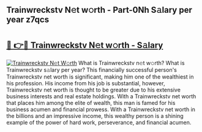 ## Trainwreckstv N𝚎t w𝚘rth - Part-0Nh S𝚊lary per year z7qcs

# <h2><a href="http://gc25zb4.nevu.top/?p=Trainwreckstv">🔗 👉🔴 Trainwreckstv N𝚎t w𝚘rth - S𝚊lary</a></h2>

[![Trainwreckstv N𝚎t W𝚘rth](https://i.imgur.com/Oavwk0R.jpeg)](http://gc25zb4.nevu.top/?p=Trainwreckstv)
What is Trainwreckstv n𝚎t w𝚘rth? What is Trainwreckstv s𝚊lary per year?
This financially successful person's Trainwreckstv net worth is significant, making him one of the wealthiest in his profession. His income from his job is substantial, however, Trainwreckstv net worth is thought to be greater due to his extensive business interests and real estate holdings. With a Trainwreckstv net worth that places him among the elite of wealth, this man is famed for his business acumen and financial prowess. With a Trainwreckstv net worth in the billions and an impressive income, this wealthy person is a shining example of the power of hard work, perseverance, and financial acumen.
